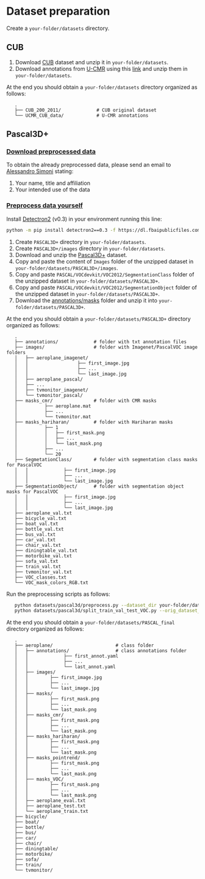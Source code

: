 # Dataset preparation
Create a ```your-folder/datasets``` directory.

## CUB
1) Download [CUB](http://www.vision.caltech.edu/visipedia-data/CUB-200-2011/CUB_200_2011.tgz) dataset and unzip it in ```your-folder/datasets```.
2) Download annotations from [U-CMR](https://github.com/shubham-goel/ucmr) using this [link](https://drive.google.com/file/d/1kNGuBpBlUFhBeU0ycqGQD1HGwKQvCZ-y/view?usp=sharing) and unzip them in ```your-folder/datasets```.

At the end you should obtain a ```your-folder/datasets``` directory organized as follows:
```
   .
   ├── CUB_200_2011/             # CUB original dataset
   └── UCMR_CUB_data/            # U-CMR annotations
```


## Pascal3D+
### <ins>Download preprocessed data</ins>
To obtain the already preprocessed data, please send an email to [Alessandro Simoni](https://aimagelab.ing.unimore.it/imagelab/person.asp?idpersona=125) stating:
1) Your name, title and affiliation
2) Your intended use of the data

### <ins>Preprocess data yourself</ins>
Install [Detectron2](https://github.com/facebookresearch/detectron2/blob/main/INSTALL.md) (v0.3) in your environment running this line:
```bash
python -m pip install detectron2==0.3 -f https://dl.fbaipublicfiles.com/detectron2/wheels/cu102/torch1.5/index.html
```

1) Create ```PASCAL3D+``` directory in ```your-folder/datasets```.
2) Create ```PASCAL3D+/images``` directory  in ```your-folder/datasets```.
3) Download and unzip the [Pascal3D+](ftp://cs.stanford.edu/cs/cvgl/PASCAL3D+_release1.1.zip) dataset.
4) Copy and paste the content of ```Images``` folder of the unzipped dataset in ```your-folder/datasets/PASCAL3D+/images```.
5) Copy and paste ```PASCAL/VOCdevkit/VOC2012/SegmentationClass``` folder of the unzipped dataset in ```your-folder/datasets/PASCAL3D+```.
6) Copy and paste ```PASCAL/VOCdevkit/VOC2012/SegmentationObject``` folder of the unzipped dataset in ```your-folder/datasets/PASCAL3D+```.
7) Download the [annotations/masks](https://drive.google.com/file/d/1FU5a__9K3cq5aPn1OX8ZOHoJ_nQqOLDZ/view?usp=sharing) folder and unzip it into ```your-folder/datasets/PASCAL3D+```. 

At the end you should obtain a ```your-folder/datasets/PASCAL3D+``` directory organized as follows:
```
   .
   ├── annotations/             # folder with txt annotation files
   ├── images/                  # folder with Imagenet/PascalVOC image folders
   │   ├── aeroplane_imagenet/    
   │   │                  ├── first_image.jpg
   │   │                  ├── ...
   │   │                  └── last_image.jpg
   │   ├── aeroplane_pascal/             
   │   ├── ...             
   │   ├── tvmonitor_imagenet/            
   │   └── tvmonitor_pascal/                
   ├── masks_cmr/               # folder with CMR masks
   │          ├── aeroplane.mat
   │          ├── ...
   │          └── tvmonitor.mat
   ├── masks_hariharan/         # folder with Hariharan masks
   │          ├── 1
   │          │   ├── first_mask.png
   │          │   ├── ...
   │          │   └── last_mask.png
   │          ├── ...
   │          └── 20
   ├── SegmetationClass/        # folder with segmentation class masks for PascalVOC
   │   │             ├── first_image.jpg
   │   │             ├── ...
   │   │             └── last_image.jpg
   ├── SegmentationObject/      # folder with segmentation object masks for PascalVOC
   │   │             ├── first_image.jpg
   │   │             ├── ...
   │   │             └── last_image.jpg
   ├── aeroplane_val.txt
   ├── bicycle_val.txt
   ├── boat_val.txt
   ├── bottle_val.txt
   ├── bus_val.txt
   ├── car_val.txt
   ├── chair_val.txt
   ├── diningtable_val.txt
   ├── motorbike_val.txt
   ├── sofa_val.txt
   ├── train_val.txt
   ├── tvmonitor_val.txt
   ├── VOC_classes.txt
   └── VOC_mask_colors_RGB.txt
```
Run the preprocessing scripts as follows:
```bash
   python datasets/pascal3d/preprocess.py --dataset_dir your-folder/datasets/PASCAL3D+ --results_dir your-folder/datasets/PASCAL_final
   python datasets/pascal3d/split_train_val_test_VOC.py --orig_dataset_dir your-folder/datasets/PASCAL3D+ --new_dataset_dir your-folder/datasets/PASCAL_final
```

At the end you should obtain a ```your-folder/datasets/PASCAL_final``` directory organized as follows:
```
   .
   ├── aeroplane/                       # class folder
   │   ├── annotations/                 # class annotations folder
   │   │             ├── first_annot.yaml
   │   │             ├── ...
   │   │             └── last_annot.yaml
   │   ├── images/   
   │   │        ├── first_image.jpg
   │   │        ├── ...
   │   │        └── last_image.jpg       
   │   ├── masks/   
   │   │        ├── first_mask.png
   │   │        ├── ...
   │   │        └── last_mask.png         
   │   ├── masks_cmr/   
   │   │        ├── first_mask.png
   │   │        ├── ...
   │   │        └── last_mask.png          
   │   ├── masks_hariharan/  
   │   │        ├── first_mask.png
   │   │        ├── ...
   │   │        └── last_mask.png           
   │   ├── masks_pointrend/ 
   │   │        ├── first_mask.png
   │   │        ├── ...
   │   │        └── last_mask.png            
   │   ├── masks_VOC/       
   │   │        ├── first_mask.png
   │   │        ├── ...
   │   │        └── last_mask.png      
   │   ├── aeroplane_eval.txt            
   │   ├── aeroplane_test.txt       
   │   └── aeroplane_train.txt                    
   ├── bicycle/
   ├── boat/
   ├── bottle/
   ├── bus/
   ├── car/
   ├── chair/
   ├── diningtable/
   ├── motorbike/
   ├── sofa/
   ├── train/
   └── tvmonitor/
```